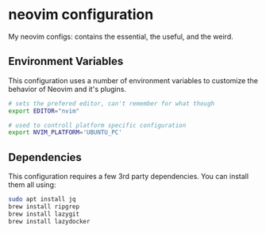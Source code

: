 # neovim configuration

My neovim configs: contains the essential, the useful, and the weird.

## Environment Variables

This configuration uses a number of environment variables to customize the behavior of Neovim and it's plugins.

```bash
# sets the prefered editor, can't remember for what though
export EDITOR="nvim"

# used to controll platform specific configuration
export NVIM_PLATFORM='UBUNTU_PC'
```

## Dependencies

This configuration requires a few 3rd party dependencies. You can install them all using:

```bash
sudo apt install jq
brew install ripgrep
brew install lazygit
brew install lazydocker
```
